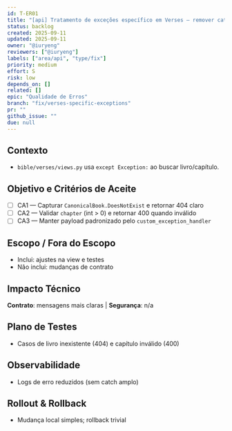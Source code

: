 ```yaml
---
id: T-ER01
title: "[api] Tratamento de exceções específico em Verses — remover catch amplo"
status: backlog
created: 2025-09-11
updated: 2025-09-11
owner: "@iuryeng"
reviewers: ["@iuryeng"]
labels: ["area/api", "type/fix"]
priority: medium
effort: S
risk: low
depends_on: []
related: []
epic: "Qualidade de Erros"
branch: "fix/verses-specific-exceptions"
pr: ""
github_issue: ""
due: null
---
```


## Contexto
- `bible/verses/views.py` usa `except Exception:` ao buscar livro/capítulo.

## Objetivo e Critérios de Aceite
- [ ] CA1 — Capturar `CanonicalBook.DoesNotExist` e retornar 404 claro
- [ ] CA2 — Validar `chapter` (int > 0) e retornar 400 quando inválido
- [ ] CA3 — Manter payload padronizado pelo `custom_exception_handler`

## Escopo / Fora do Escopo
- Inclui: ajustes na view e testes
- Não inclui: mudanças de contrato

## Impacto Técnico
**Contrato**: mensagens mais claras | **Segurança**: n/a

## Plano de Testes
- Casos de livro inexistente (404) e capítulo inválido (400)

## Observabilidade
- Logs de erro reduzidos (sem catch amplo)

## Rollout & Rollback
- Mudança local simples; rollback trivial
